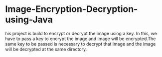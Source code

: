 # Image-Encryption-Decryption-using-Java
his project is build to encrypt or decrypt the image using a key. In this, we have to pass a key to encrypt the image and image will be encrypted.The same key to be passed is necessary to decrypt that image and the image will be decrypted at the same directory.
